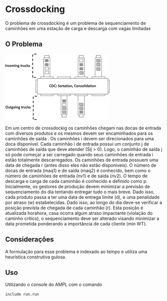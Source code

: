 # Crossdocking

 O problema de crossdocking é um problema de sequenciamento de caminhões em uma estação de carga e descarga com vagas limitadas 

## O Problema 
![Cd](/imagem/cd.jpg)

Em um centro de crossdockig os caminhões chegam  nas docas de 
entrada com diversos produtos e os mesmos devem ser encaminhados para os 
caminhões de saída . Os caminhões i devem ser direcionados 
para uma doca disponível. Cada caminhão i de entrada possui um conjunto j de 
caminhões de saída que deve atender (Sij > 0). Logo, o caminhão de saída j só 
pode começar a ser carregado quando seus caminhões de entrada i estão totalmente
descarregados. Os caminhões de entrada possuem uma data de chegada r (antes disso
eles não estão disponíveis). O número de docas de entrada (maq1) e de saída (maq2)
é conhecido, bem como o número de caminhões de entrada (nv1) e de saída (nv2). O 
tempo de descarga e carga de cada caminhão é conhecido e definido como p. 
Inicialmente, os gestores de produção devem minimizar a previsão de sequenciamento 
do dia tentando entregar tudo o mais breve. Dado isso, cada produto passa a ter uma
data de entrega limite (d), e uma penalidade por atraso (w) estabelecidas. Dado isso, 
ao longo do dia deve-se verificar a posição prevista de chegada de cada caminhão (r). 
Esta posição é atualizada horahora, casa ocorra algum atraso impactante (violação do 
caminho crítico), o sequenciamento deve ser alterado visando minimizar a data 
prometida ponderando a importância de cada cliente (min WT).

## Considerações

 A formulação para esse problema é indexado ao tempo e utiliza uma heurística construtiva gulosa.


## Uso
 Utilizando o console do AMPL com o comando
```bash
include run.run
```
